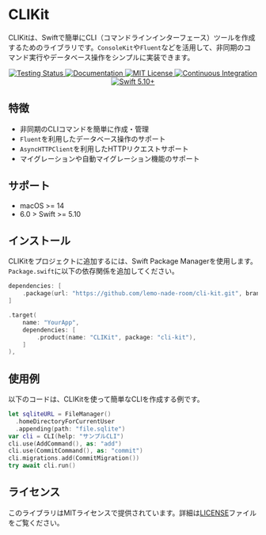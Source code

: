 # CLIKit

CLIKitは、Swiftで簡単にCLI（コマンドラインインターフェース）ツールを作成するためのライブラリです。`ConsoleKit`や`Fluent`などを活用して、非同期のコマンド実行やデータベース操作をシンプルに実装できます。

<p align="center">
    <a href="https://github.com/lemo-nade-room/cli-kit/actions/workflows/test.yaml">
        <img src="https://github.com/lemo-nade-room/cli-kit/actions/workflows/test.yaml/badge.svg" alt="Testing Status">
    </a>
    <a href="https://lemo-nade-room.github.io/cli-kit/documentation/clikit">
        <img src="https://design.vapor.codes/images/readthedocs.svg" alt="Documentation">
    </a>
    <a href="LICENSE">
        <img src="https://design.vapor.codes/images/mitlicense.svg" alt="MIT License">
    </a>
    <a href="https://github.com/lemo-nade-room/cli-kit/actions/workflows/test.yaml">
        <img src="https://img.shields.io/github/actions/workflow/status/lemo-nade-room/cli-kit/test.yaml?event=push&style=plastic&logo=github&label=tests&logoColor=%23ccc" alt="Continuous Integration">
    </a>
    <a href="https://swift.org">
        <img src="https://design.vapor.codes/images/swift510up.svg" alt="Swift 5.10+">
    </a>
</p>

## 特徴

- 非同期のCLIコマンドを簡単に作成・管理
- `Fluent`を利用したデータベース操作のサポート
- `AsyncHTTPClient`を利用したHTTPリクエストサポート
- マイグレーションや自動マイグレーション機能のサポート

## サポート

- macOS >= 14
- 6.0 > Swift >= 5.10

## インストール

CLIKitをプロジェクトに追加するには、Swift Package Managerを使用します。`Package.swift`に以下の依存関係を追加してください。

```swift
dependencies: [
    .package(url: "https://github.com/lemo-nade-room/cli-kit.git", branch: "main")
]
```

```swift
.target(
    name: "YourApp",
    dependencies: [
        .product(name: "CLIKit", package: "cli-kit"),
    ]
),
```

## 使用例

以下のコードは、CLIKitを使って簡単なCLIを作成する例です。

```swift
let sqliteURL = FileManager()
  .homeDirectoryForCurrentUser
  .appending(path: "file.sqlite")
var cli = CLI(help: "サンプルCLI")
cli.use(AddCommand(), as: "add")
cli.use(CommitCommand(), as: "commit")
cli.migrations.add(CommitMigration())
try await cli.run()
```

## ライセンス

このライブラリはMITライセンスで提供されています。詳細は[LICENSE](./LICENSE)ファイルをご覧ください。
